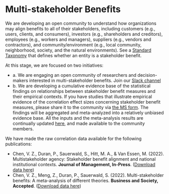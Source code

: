# Multi-stakeholder Benefits
We are developing an open community to understand how organizations may align benefits to all of their stakeholders, including customers (e.g., users, clients, and consumers), investors (e.g., shareholders and creditors), employees (e.g., workers and managers), suppliers (e.g., vendors and contractors), and community/environment (e.g., local community, neighborhood, society, and the natural environments). See a [Standard Taxonomy](https://github.com/GoPeaks-AI/multi-stakeholder-benefits/blob/data/MSB%20Taxonomy%20(version%202020%2001%2025).xlsx) that defines whether an entity is a stakeholder benefit.

At this stage, we are focused on two initiatives:  
- a. We are engaging an open community of researchers and decision-makers interested in multi-stakeholder benefits. Join our [Slack channel](https://app.slack.com/client/T02V6J4J39R/C02V8S6JXFE) 
- b. We are developing a cumulative evidence base of the statistical findings on relationships between stakeholder benefit measures and their empirical contexts. If you have studies that illustrate empirical evidence of the correlation effect sizes concerning stakeholder benefit measures, please share it to the community via [the MS form](https://forms.office.com/r/AGS6VMwhzN). The findings will be aggregated and meta-analyzed into a relatively unbiased evidence base. All the inputs and the meta-analysis results are continually updated [here](https://github.com/GoPeaks-AI/multi-stakeholder-benefits/blob/data/README.md), and made available to the community members.

We have made the raw correlation data available for the following publications:
- Chen, V. Z., Duran, P., Sauerwald, S., Hitt, M. A., & Van Essen, M. (2022). Multistakeholder agency: Stakeholder benefit alignment and national institutional contexts. **Journal of Management, In-Press**. ([Download  data here](https://github.com/GoPeaks-AI/multi-stakeholder-benefits/tree/main/Journal%20of%20Management%20(2021)%20Paper))
- Chen, V. Z., Meng, Z., Duran, P., Sauerwald, S. (2022). Multi-stakeholder benefits: A meta-analysis of different theories. **Business and Society, Accepted**. ([Download  data here](https://github.com/GoPeaks-AI/multi-stakeholder-benefits/tree/main/Business%20%26%20Society%20(2022)%20Paper))
